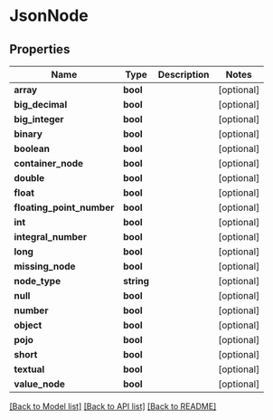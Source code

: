 # JsonNode

## Properties
Name | Type | Description | Notes
------------ | ------------- | ------------- | -------------
**array** | **bool** |  | [optional] 
**big_decimal** | **bool** |  | [optional] 
**big_integer** | **bool** |  | [optional] 
**binary** | **bool** |  | [optional] 
**boolean** | **bool** |  | [optional] 
**container_node** | **bool** |  | [optional] 
**double** | **bool** |  | [optional] 
**float** | **bool** |  | [optional] 
**floating_point_number** | **bool** |  | [optional] 
**int** | **bool** |  | [optional] 
**integral_number** | **bool** |  | [optional] 
**long** | **bool** |  | [optional] 
**missing_node** | **bool** |  | [optional] 
**node_type** | **string** |  | [optional] 
**null** | **bool** |  | [optional] 
**number** | **bool** |  | [optional] 
**object** | **bool** |  | [optional] 
**pojo** | **bool** |  | [optional] 
**short** | **bool** |  | [optional] 
**textual** | **bool** |  | [optional] 
**value_node** | **bool** |  | [optional] 

[[Back to Model list]](../README.md#documentation-for-models) [[Back to API list]](../README.md#documentation-for-api-endpoints) [[Back to README]](../README.md)


